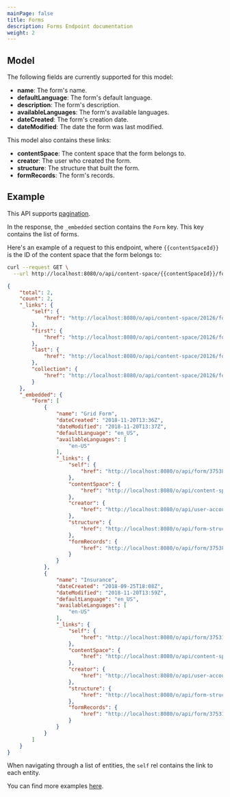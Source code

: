 ```yaml
---
mainPage: false
title: Forms
description: Forms Endpoint documentation
weight: 2
---
```


## Model

The following fields are currently supported for this model:

* **name**: The form's name.
* **defaultLanguage**: The form's default language.
* **description**: The form's description.
* **availableLanguages**: The form's available languages.
* **dateCreated**: The form's creation date.
* **dateModified**: The date the form was last modified.

This model also contains these links:

* **contentSpace**: The content space that the form belongs to.
* **creator**: The user who created the form.
* **structure**: The structure that built the form.
* **formRecords**: The form's records.

## Example

This API supports [pagination](/docs/general/pagination.html).

In the response, the `_embedded` section contains the `Form` key. This key contains the list of forms.

Here's an example of a request to this endpoint, where `{{contentSpaceId}}` is the ID of the content space that the form belongs to: 

```bash request
curl --request GET \
  --url http://localhost:8080/o/api/content-space/{{contentSpaceId}}/form
```

```json response
{
    "total": 2,
    "count": 2,
    "_links": {
        "self": {
            "href": "http://localhost:8080/o/api/content-space/20126/form?page=1&per_page=30"
        },
        "first": {
            "href": "http://localhost:8080/o/api/content-space/20126/form?page=1&per_page=30"
        },
        "last": {
            "href": "http://localhost:8080/o/api/content-space/20126/form?page=1&per_page=30"
        },
        "collection": {
            "href": "http://localhost:8080/o/api/content-space/20126/form"
        }
    },
    "_embedded": {
        "Form": [
            {
                "name": "Grid Form",
                "dateCreated": "2018-11-20T13:36Z",
                "dateModified": "2018-11-20T13:37Z",
                "defaultLanguage": "en_US",
                "availableLanguages": [
                    "en-US"
                ],
                "_links": {
                    "self": {
                        "href": "http://localhost:8080/o/api/form/37538"
                    },
                    "contentSpace": {
                        "href": "http://localhost:8080/o/api/content-space/20126"
                    },
                    "creator": {
                        "href": "http://localhost:8080/o/api/user-account/20139"
                    },
                    "structure": {
                        "href": "http://localhost:8080/o/api/form-structures/37534"
                    },
                    "formRecords": {
                        "href": "http://localhost:8080/o/api/form/37538/form-record"
                    }
                }
            },
            {
                "name": "Insurance",
                "dateCreated": "2018-09-25T18:08Z",
                "dateModified": "2018-11-20T13:59Z",
                "defaultLanguage": "en_US",
                "availableLanguages": [
                    "en-US"
                ],
                "_links": {
                    "self": {
                        "href": "http://localhost:8080/o/api/form/37531"
                    },
                    "contentSpace": {
                        "href": "http://localhost:8080/o/api/content-space/20126"
                    },
                    "creator": {
                        "href": "http://localhost:8080/o/api/user-account/20139"
                    },
                    "structure": {
                        "href": "http://localhost:8080/o/api/form-structures/37527"
                    },
                    "formRecords": {
                        "href": "http://localhost:8080/o/api/form/37531/form-record"
                    }
                }
            }
        ]
    }
}
```

When navigating through a list of entities, the `self` rel contains the link to each entity. 

You can find more examples [here](/docs/content-space/contentStructure/examples.html). 
